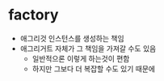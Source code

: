 # factory

- 애그리것 인스턴스를 생성하는 책임
- 애그리거트 자체가 그 책임을 가져갈 수도 있음
  - 일반적으론 이렇게 하는것이 편함
  - 하지만 그보다 더 복잡할 수도 있기 때문에
